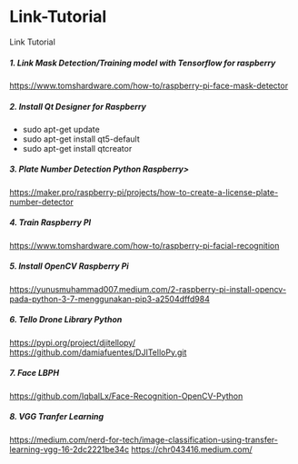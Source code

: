# Link-Tutorial
Link Tutorial<br/>
##### 1. Link Mask Detection/Training model with Tensorflow for raspberry
https://www.tomshardware.com/how-to/raspberry-pi-face-mask-detector<br/>
##### 2. Install Qt Designer for Raspberry 
- sudo apt-get update
- sudo apt-get install qt5-default
- sudo apt-get install qtcreator<br/>
##### 3. Plate Number Detection Python Raspberry>
https://maker.pro/raspberry-pi/projects/how-to-create-a-license-plate-number-detector<br/>
##### 4. Train Raspberry PI
https://www.tomshardware.com/how-to/raspberry-pi-facial-recognition<br/>
##### 5. Install OpenCV Raspberry Pi
https://yunusmuhammad007.medium.com/2-raspberry-pi-install-opencv-pada-python-3-7-menggunakan-pip3-a2504dffd984<br/>
##### 6. Tello Drone Library Python
https://pypi.org/project/djitellopy/<br/>
https://github.com/damiafuentes/DJITelloPy.git<br/>
##### 7. Face LBPH
https://github.com/IqbalLx/Face-Recognition-OpenCV-Python<br/>
##### 8. VGG Tranfer Learning
https://medium.com/nerd-for-tech/image-classification-using-transfer-learning-vgg-16-2dc2221be34c
https://chr043416.medium.com/

